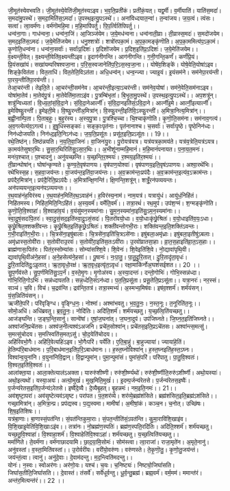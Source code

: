 

  
जी॒मूत॑स्येवभवति। जी॒मूत॑स्ये॒वेति॑जी॒मूत॑स्यऽइव। भ॒व॒ति॒प्रती॑कं। प्रती॑कं॒यत्। यद्व॒र्मी। व॒र्मीयाति॑। याति॑स॒मदां॑। स॒मदा॑मु॒पस्थे॑। स॒मदा॒मिति॑स॒ऽमदां॑। उ॒पस्थ॒इत्यु॒पऽस्थे॑।। अना॑विध्दयात॒न्वा॑। त॒न्वा॑जय। ज॒य॒त्वं। त्वंसः। सत्वा॑। त्वा॒वर्म॑णः। वर्म॑णॊमहि॒मा। म॒हि॒मापि॑पर्तु। पि॒प॒र्त्विति॑पिपर्तु।।  
धन्व॑ना॒गाः। गाध॑न्वना॒। धन्व॑ना॒जिं। आ॒जिञ्ज॑येम। ज॒ये॒मध॑न्वना। धन्व॑नाती॒व्राः। ती॒व्रास्स॒मदः॑। स॒मदो॑जयेम। स॒मद॒इति॑स॒ऽमदः॑। ज॒ये॒मेति॑जयेम।। धनु॒श्शत्रोः॑। शत्रो॑रपका॒मं। अ॒प॒का॒मङ्कृ॑णॊति। अ॒प॒का॒ममित्य॑प॒ऽका॒मं। कृ॒णोति॒धन्व॑ना। धन्व॑ना॒सर्वाः॑। सर्वाः॑प्र॒दिशः॑। प्र॒दिशो॑जयेम। प्र॒दिश॒इति॑प्र॒ऽदिशः॑। ज॒ये॒मेति॑जयेम।।  
व॒क्ष्यन्ती॒वेत्। व॒क्ष्यन्ती॒वेति॑व॒क्ष्यन्ती॑ऽइव। इ॒दाग॑नीगन्ति। आग॑नीगन्ति। ग॒नी॒गन्ति॒कर्णं॑। कर्णं॑प्रि॒यं। प्रि॒यंसखा॑यं। सखा॑यम्परिषश्वजा॒ना। प॒रि॒स॒स्वजानेति॑प॒रि॒ऽस॒स्व॒जा॒ना।। योषे॑व॒शिङ्के॑। योषे॒वेति॒योषा॑ऽइव। शिङ्के॒वित॑ता। वित॒ताधि॑। वित॒तेति॒विऽत॑ता। अधि॒धन्व॑न्। धन्व॒न्ज्या। ज्याइ॒यं। इ॒यंसम॑ने। सम॑नेपा॒रय॑न्ती। पा॒रय॒न्तीति॑पा॒रय॑न्ती।।  
तेआ॒चर॑न्ती। तेइति॒ते। आ॒चर॑न्ती॒सम॑नेव। आ॒चर॑न्ती॒इत्या॒ऽचर॑न्ती। सम॑नेव॒योषा॑। सम॑ने॒वेति॒सम॑नाऽइव। योषा॑मा॒तेव॑। मा॒तेव॑पु॒त्रं। मा॒तेवेति॑मा॒ताऽइ॑व। पु॒त्रम्बि॑भृतां। बि॒भृ॒ता॒मु॒पस्थे॑। उ॒पस्थ॒इत्यु॒पऽस्थे॑।। अप॒शत्रू॑न्। शत्रू॑न्विध्यतां। वि॒ध्य॒तां॒सं॒वि॒दा॒ने। सं॒वि॒दा॒नेआर्त्नी॑। सं॒वि॒दा॒नइति॑सं॒ऽवि॒दा॒ने। आर्त्नी॑इ॒मे। आर्त्नी॒इत्यार्त्नी॑। इ॒मेवि॑ष्फु॒रन्ती॑। इ॒मेइती॒मे। वि॒ष्फु॒रन्ती॑अ॒मित्रा॑न्। वि॒स्फु॒रन्ती॒इति॑वि॒ऽस्फु॒रन्ती॑। अ॒मित्रा॒नित्य॒मित्रा॑न्।।  
ब॒ह्वी॒नाम्पि॒ता। पि॒ताब॒हुः। ब॒हुर॑स्य। अ॒स्य॒पु॒त्रा। पु॒त्रश्चि॒च्चा। चि॒श्चाकृ॑णॊति। कृ॒णॊ॒ति॒सम॑ना। सम॑नाव॒गत्य॑। अ॒व॒गत्येत्य॑व॒ऽगत्य॑।। इ॒षु॒धिस्सङ्काः॑। सङ्काः॒पृत॑नाः। पृत॑नानाश्च। च॒सर्वाः॑। सर्वाः॑पृ॒ष्ठे। पृ॒ष्ठेनिन॑ध्दः। निन॑ध्दोजयति। निन॑ध्द॒इति॒निऽन॑ध्दः। ज॒य॒ति॒प्रसू॑तः। प्रसू॑त॒इति॒प्रऽसू॑तः।। 19।।  
रथे॒तिष्ठ॑न्। तिष्ठ॑न्नयति। न॒य॒ति॒वा॒जिनः॑। वा॒जिनः॑पु॒रः। पु॒रोयत्र॑यत्र। यत्र॑यत्रका॒मय॑ते। यत्र॑य॒त्रेति॒यत्र॑ऽयत्र। का॒मय॑तेसुषार॒थिः। सु॒सा॒र॒थिरिति॑सु॒ऽसा॒र॒थिः।। अ॒भीशू॑नाम्महि॒मानं॑। म॒हि॒मानं॑पनायत। प॒ना॒य॒त॒मनः॑। मनः॑प॒श्चात्। प॒श्चादनु॑। अनु॑यच्छन्ति। य॒च्छ॒न्ति॒र॒श्मयः॑। र॒श्मय॒इति॑र॒श्मयः॑।।  
ती॒व्रान्घोषा॑न्। घोषा॑न्कृण्वते। कृ॒ण्व॒ते॒वृष॑पाणयः। वृष॑पाण॒योश्वाः॑। वृष॑पाणय॒इति॒वृष॑ऽपाणयः। अश्वा॒रथे॑भिः। रथे॑भिस्स॒ह। स॒हवा॒जय॑न्तः। वा॒जय॑न्त॒इति॑वा॒जय॑न्तः।। अ॒व॒क्राम॑न्तः॒प्रप॑दैः। अ॒व॒क्राम॑न्त॒इत्य॑व॒ऽक्राम॑न्तः। प्रप॑दैर॒मित्रा॑न्। प्रप॑दै॒रिति॒प्रऽप॑दैः। अ॒मित्रा॑न्क्षि॒णन्ति॑। क्षि॒णन्ति॒शत्रू॑न्। शत्रूँ॒रन॑पव्ययन्तः। अन॑पव्ययन्त॒इत्यन॑पऽव्ययन्तः।।  
र॒थ॒वाह॑नंह॒विर॑स्य। र॒थ॒वाह॑न॒मिति॑र॒थ॒ऽवाह॑नं। ह॒विर॑स्य॒नाम॑। नाम॒यत्र॑। यत्रायु॑धं। आयु॑धं॒निहि॑तं। निहि॑तमस्य। निहि॑त॒मिति॒निऽहि॑तं। अ॒स्य॒वर्म॑। वर्मेति॒वर्म॑।। तत्रा॒रथं॑। रथ॒मुप॑। उप॑श॒ग्मं। श॒ग्मङ्कृ॑णॊति। कृ॒णॊ॒ति॒वि॒श्वाहा॑। वि॒श्वाहा॑व॒यं। व॒यंसु॑मन॒स्यमा॑नाः। सु॒म॒न॒स्यमा॑ना॒इति॑सु॒ऽम॒न॒स्यमा॑नाः।।  
स्वा॒दु॒षं॒सदः॑पि॒तरः॑। स्वा॒दु॒सं॒सद॒इति॑स्वा॒दु॒ऽसं॒सदः॑। पि॒तरो॑वयो॒धाः। व॒यो॒धाःकृ॑छ्रे॒श्रितः॑। व॒यो॒धाइति॑व॒यः॒ऽधाः। कृ॒छ्रे॒श्रित॒श्शक्ती॑वन्तः। कृ॒छ्रे॒श्रित॒इति॑कृ॒छ्रे॒ऽश्रितः॑। शक्ती॑वन्तोगभी॒राः। शक्ति॑वन्त॒इति॒शक्ति॑ऽवन्तः। ग॒भी॒राइति॑ग॒भी॒राः।। चि॒त्रसे॑ना॒इषु॑बालाः। चि॒त्रसे॑ना॒इति॑चि॒त्रऽसे॑नाः। इषु॑बला॒अमृ॑ध्राः। इषु॑बला॒इतीषु॑ऽबलाः। अमृ॑ध्रास्स॒तोवी॑राः। स॒तोवी॑राउ॒रवः॑। स॒तोवी॑रा॒इति॑स॒तःऽवी॑राः। उ॒रवो॑व्रातसा॒हाः। व्रा॒त॒स॒हाइति॑व्रा॒त॒ऽस॒हाः।।  
ब्राह्म॑णासः॒पित॑रः। पित॑र॒स्सोम्या॑सः। सोम्या॑सश्शि॒वे। शि॒वेनः॑। शि॒वेइति॑शि॒वे। नो॒द्यावा॑पृथि॒वी। द्यावा॑पृथि॒वीअ॑ने॒हसा॑। अ॒ने॒हसेत्य॑ने॒हसा॑।। पू॒षानः॑। नः॒पा॒तु॒। पा॒तु॒दु॒रि॒तात्। दु॒रि॒तादृ॑ता॒वृधः॑। दु॒रि॒तादिति॑दुः॒ऽइ॒तात्। ऋ॒ता॒वृधो॒रक्ष॑। ऋ॒त॒वृध॒इत्यृ॑त॒ऽवृधः॑। रक्षा॒माकि॑र्नोअ॒घशं॑सईशत।। 20 ।।  
सु॒प॒र्णंव॑स्ते। सु॒प॒र्णमिति॑सु॒ऽप॒र्नं। व॒स्ते॒मृ॒गः। मृ॒गोअ॑स्य। अ॒स्या॒दन्तः॑। दन्तो॒गोभिः॑। गोभि॒स्सन्न॑ध्दा। गोभि॒रिति॒गोऽभिः॑। सन्न॑ध्दापतति। सन्न॒ध्देति॒संऽन॑ध्दा। प॒त॒ति॒प्रसू॑ता। प्रसू॒तेति॒प्रऽसू॑ता।। यत्रा॒नरः॑। नर॒स्सं। सञ्च॑। च॒वि। विच॑। च॒द्रव॑न्ति। द्रव॑न्ति॒तत्र॑। तत्रा॒स्मभ्यं॑। अ॒स्मभ्य॒मिष॑वः। इष॑व॒श्शर्म॑। शर्म॑यंसन्। यं॒स॒न्निति॑यंसन्।।  
ऋजी॑ते॒परि॑। परि॑वृङ्ग्धि। वृ॒ङ्ग्धि॒नः॒। नोश्मा॑। अश्मा॑भवतु। भ॒व॒तु॒नः॒। न॒स्त॒नूः। त॒नूरिति॑त॒नूः।। सोमो॒अधि॑। अधि॑ब्रवतु। ब्र॒व॒तु॒नः॒। नोदि॑तिः। अदि॑ति॒शर्म॑। शर्म॑यच्छतु। य॒च्छ॒त्वि॒ति॑यच्छतु।।  
आज॑ङ्घन्ति। ज॒ङ्घ॒न्ति॒सानु॑। सान्वे॑षां। ए॒षां॒ज॒घना॑त्। ज॒घना॒दुप॑। उप॑जिघ्नते। जि॒घ्न॒त॒इति॑जिघ्नते।। अश्वा॑जनि॒प्रचे॑तसः। अश्व॑ज॒नीत्यश्व॑ऽअजनि। प्रचे॑त॒सोश्वा॑न्। प्रचे॑तस॒इति॒प्रऽचे॑तसः। अश्वा॑न्त्स॒मत्सु॑। स॒मत्सु॑चोदय। स॒मत्स्विति॑स॒मत्ऽसु॑। चो॒द॒येति॑चोदय।।  
अहि॑रिवभो॒गैः। अहि॑रि॒वेत्यहिः॑ऽइव। भो॒गैःपरि॑। पर्ये॑ति। ए॒ति॒बा॒हुं। बा॒हुज्याया॑। ज्याया॑हे॒तिं। हे॒तिम्प॑रि॒बाध॑मानः। प॒रि॒बाध॑मान॒इति॑प॒रि॒ऽबाध॑मानः।। ह॒स्त॒घ्नोविश्वा॑न्। ह॒स्त॒घ्नइति॑ह॒स्त॒ऽघ्नः। विश्वा॑न्व॒युना॑नि। व॒युना॑निवि॒द्वान्। वि॒द्वान्पुमा॑न्। पुमा॒न्पुमा॑सं। पुमा॑सं॒परि॑। परि॑पातु। पा॒तु॒वि॒श्वतः॑। वि॒श्वत॒इति॑वि॒श्वतः॑।।  
आला॑क्ता॒या। आला॒क्तेत्याल॑ऽअक्ता। यारुरु॑शीष्णी। रुरु॑शी॒र्ष्ण्यथो॑। रुरु॑शी॒र्ष्णीति॒रुरु॑ऽशीर्ष्णी। अथो॒यस्याः॑। अथो॒इत्यथो॑। यस्या॒अयः॑। अत्यो॒मुखं॑। मुख॒मिति॒मुखं॑।। इ॒दम्प॒र्जन्य॑रेतसे। प॒र्जन्य॑रेतस॒इष्वैः॑। प॒र्जन्य॑रेतस॒इति॑प॒र्जन्य॑ऽरेतसे। इष्वै॑दे॒व्यै। दे॒व्यैबृ॒हत्। बृ॒हन्नमः॑। नम॒इति॒नमः॑।। 21।।  
अव॑शृष्टा॒परा॑। अव॑सृ॒ष्टेत्यव॑ऽसृष्ट। परा॑पत। प॒त॒शर॑व्ये। शर॑व्ये॒ब्रह्म॑शंसिते। ब्रह्म॑शंसित॒इति॒ब्रह्म॑ऽशंसिते।। गच्छा॒मित्रा॑न्। अ॒मित्रा॒न्प्र। प्रप॑द्यस्व। प॒द्य॒स्वमा। मामीषां॑। अ॒मीषां॒कं। कञ्च॒न। च॒नोत्। उच्छि॑षः। शि॒ष॒इति॑शिषः।।  
यत्र॑बा॒णाः। बा॒णास्सं॒पत॑न्ति। सं॒पत॑न्तिकुमा॒राः। सं॒पत॒न्तीति॑सं॒ऽपत॑न्ति। कु॒मा॒रावि॑शि॒खाइ॑व। वि॒शि॒खाइ॒वेति॑वि॒शि॒खाःऽइ॑व।। तत्रा॑नः। नो॒ब्रह्म॑ण॒स्पतिः॑। ब्रह्म॑ण॒स्पति॒रदि॑तिः। अदि॑ति॒श्शर्म॑। शर्म॑यच्छतु। यच्छ॒तु॒वि॒श्वाहा॑। वि॒श्वाहा॒शर्म॑। वि॒श्वाहेति॑वि॒श्वाऽहा॑। शर्म॑यच्छतु। य॒च्छ॒त्विति॑यच्छतु।।  
मर्मा॑णिते। ते॒वर्म॑णा। वर्म॑णाछादयामि। छा॒द॒या॒मि॒सोमः॑। सोम॑स्त्वा। त्वा॒राजा॑। राजा॒मृते॑न। अ॒मृते॒नानु॑। अनु॑वस्तां। व॒स्ता॒मिति॑वस्तां।। उ॒रोर्वरी॑यः। वरी॑यो॒वरु॑णः। वरु॑णस्ते। ते॒कृ॒णॊ॒तु॒। कृ॒णो॒तु॒जय॑न्तं। जय॑न्तं॒त्वा। त्वानु॑। अनु॑दे॒वाः। दे॒वाम॑दन्तु। म॒द॒न्त्विति॑मदन्तु।।  
योनः॑। न॒स्वः। स्वोअर॑णः। अर॑णो॒यः। यश्च॑। च॒यः। च॒निष्ट्यः॑। निष्ट्यो॒जिघां॑सति। जिघां॑स॒तीति॒जिघां॑सति।। दे॒वास्तं। तंसर्वे॑। सर्वे॑धूर्वन्तु। धू॒र्व॒न्तु॒ब्रह्म॑। ब्रह्म॒वर्म॑। वर्म॒मम॑। ममान्त॑रं। अन्त॑र॒मित्यन्त॑रं।। 22 ।।  
